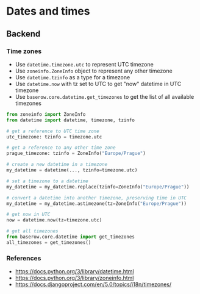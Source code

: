 # Dates and times

## Backend

### Time zones

- Use `datetime.timezone.utc` to represent UTC timezone
- Use `zoneinfo.ZoneInfo` object to represent any other timezone
- Use `datetime.tzinfo` as a type for a timezone
- Use `datetime.now` with tz set to UTC to get "now" datetime in UTC timezone
- Use `baserow.core.datetime.get_timezones` to get the list of all available timezones

```python
from zoneinfo import ZoneInfo
from datetime import datetime, timezone, tzinfo

# get a reference to UTC time zone
utc_timezone: tzinfo = timezone.utc

# get a reference to any other time zone
prague_timezone: tzinfo = ZoneInfo("Europe/Prague")

# create a new datetime in a timezone
my_datetime = datetime(..., tzinfo=timezone.utc)

# set a timezone to a datetime
my_datetime = my_datetime.replace(tzinfo=ZoneInfo("Europe/Prague"))

# convert a datetime into another timezone, preserving time in UTC
my_datetime = my_datetime.astimezone(tz=ZoneInfo("Europe/Prague"))

# get now in UTC
now = datetime.now(tz=timezone.utc)

# get all timezones
from baserow.core.datetime import get_timezones
all_timezones = get_timezones()
```

### References

- https://docs.python.org/3/library/datetime.html
- https://docs.python.org/3/library/zoneinfo.html
- https://docs.djangoproject.com/en/5.0/topics/i18n/timezones/